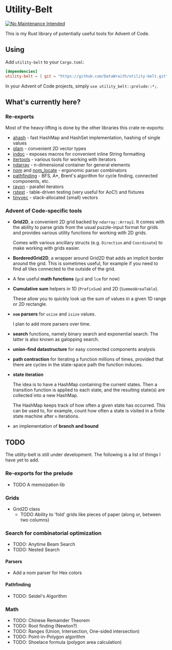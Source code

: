 # Utility-Belt

[![No Maintenance Intended](http://unmaintained.tech/badge.svg)](http://unmaintained.tech/)

This is my Rust library of potentially useful tools for Advent of Code.

## Using

Add `utility-belt` to your `Cargo.toml`:

```toml
[dependencies]
utility-belt = { git = "https://github.com/DataWraith/utility-belt.git" }
```

In your Advent of Code projects, simply `use utility_belt::prelude::*;`.

## What's currently here?

### Re-exports

Most of the heavy-lifting is done by the other libraries this crate re-exports:

- [ahash](https://docs.rs/ahash) - fast HashMap and HashSet implementation, hashing of single values
- [glam](https://docs.rs/glam) - convenient 2D vector types
- [indoc](https://docs.rs/indoc) - exposes macros for convenient inline String formatting
- [itertools](https://docs.rs/itertools) - various tools for working with iterators
- [ndarray](https://docs.rs/ndarray) - n-dimensional container for general elements
- [nom](https://docs.rs/nom) and [nom_locate](https://docs.rs/nom_locate/latest/nom_locate/) - ergonomic parser combinators
- [pathfinding](https://docs.rs/pathfinding) - BFS, A*, Brent's algorithm for cycle finding, connected components, etc.
- [rayon](https://docs.rs/rayon) - parallel iterators
- [rstest](https://docs.rs/rstest) - table-driven testing (very useful for AoC!) and fixtures
- [tinyvec](https://docs.rs/tinyvec) - stack-allocated (small) vectors

### Advent of Code-specific tools

- **Grid2D**, a convenient 2D grid backed by `ndarray::Array2`. It comes with
  the ability to parse grids from the usual puzzle-input format for grids and
  provides various utility functions for working with 2D grids.

  Comes with various ancillary structs (e.g. `Direction` and `Coordinate`) to
  make working with grids easier.

- **BorderedGrid2D**, a wrapper around Grid2D that adds an implicit border
  around the grid. This is sometimes useful, for example if you need to find
  all tiles connected to the outside of the grid.

- A few useful **math functions** (`gcd` and `lcm` for now)

- **Cumulative sum** helpers in 1D (`PrefixSum`) and 2D (`SummedAreaTable`).

  These allow you to quickly look up the sum of values in a given 1D range or 2D
  rectangle.

- **`nom` parsers** for `usize` and `isize` values.

  I plan to add more parsers over time.

- **search** functions, namely binary search and exponential search. The latter
  is also known as galopping search.

- **union-find datastructure** for easy connected components analysis

- **path contraction** for iterating a function millions of times, provided that
  there are cycles in the state-space path the function induces.

- **state iteration**

  The idea is to have a HashMap containing the current states. Then a transition
  function is applied to each state, and the resulting state(s) are collected into
  a new HashMap.

  The HashMap keeps track of how often a given state has occurred. This can be
  used to, for example, count how often a state is visited in a finite state
  machine after `n` iterations.

- an implementation of **branch and bound**

## TODO

The utility-belt is still under development. The following is a list of things I
have yet to add.

### Re-exports for the prelude

- TODO A memoization lib

### Grids

- Grid2D class
  - TODO Ability to 'fold' grids like pieces of paper (along or, between two columns)

### Search for combinatorial optimization

- TODO: Anytime Beam Search
- TODO: Nested Search

#### Parsers

- Add a nom parser for Hex colors

#### Pathfinding

- TODO: Seidel's Algorithm

### Math

- TODO: Chinese Remainder Theorem
- TODO: Root finding (Newton?)
- TODO: Ranges (Union, Intersection, One-sided intersection)
- TODO: Point-in-Polygon algorithm
- TODO: Shoelace formula (polygon area calculation)
